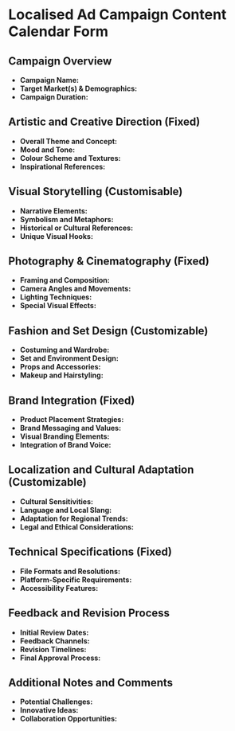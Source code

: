 # Localised Ad Campaign Content Calendar Form

## Campaign Overview
- **Campaign Name:** 
- **Target Market(s) & Demographics:** 
- **Campaign Duration:** 


## Artistic and Creative Direction (Fixed)
- **Overall Theme and Concept:** 
- **Mood and Tone:** 
- **Colour Scheme and Textures:** 
- **Inspirational References:** 

## Visual Storytelling (Customisable)
- **Narrative Elements:** 
- **Symbolism and Metaphors:** 
- **Historical or Cultural References:** 
- **Unique Visual Hooks:** 

## Photography & Cinematography (Fixed)
- **Framing and Composition:** 
- **Camera Angles and Movements:** 
- **Lighting Techniques:** 
- **Special Visual Effects:** 

## Fashion and Set Design (Customizable)
- **Costuming and Wardrobe:** 
- **Set and Environment Design:** 
- **Props and Accessories:** 
- **Makeup and Hairstyling:** 

## Brand Integration (Fixed)
- **Product Placement Strategies:** 
- **Brand Messaging and Values:** 
- **Visual Branding Elements:** 
- **Integration of Brand Voice:** 

## Localization and Cultural Adaptation (Customizable)
- **Cultural Sensitivities:** 
- **Language and Local Slang:** 
- **Adaptation for Regional Trends:** 
- **Legal and Ethical Considerations:** 

## Technical Specifications (Fixed)
- **File Formats and Resolutions:** 
- **Platform-Specific Requirements:** 
- **Accessibility Features:** 

## Feedback and Revision Process
- **Initial Review Dates:** 
- **Feedback Channels:** 
- **Revision Timelines:** 
- **Final Approval Process:** 

## Additional Notes and Comments
- **Potential Challenges:** 
- **Innovative Ideas:** 
- **Collaboration Opportunities:** 
